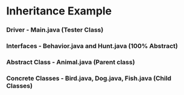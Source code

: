 # Inheritance Example
### Driver - Main.java (Tester Class)
### Interfaces - Behavior.java and Hunt.java (100% Abstract)
### Abstract Class - Animal.java (Parent class)
### Concrete Classes - Bird.java, Dog.java, Fish.java (Child Classes)

